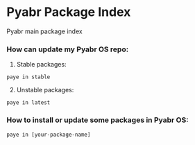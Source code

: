 # Pyabr Package Index

Pyabr main package index

### How can update my Pyabr OS repo:

1. Stable packages:
```shell
paye in stable
```

2. Unstable packages:

```shell
paye in latest
```

### How to install or update some packages in Pyabr OS:

```shell
paye in [your-package-name]
```